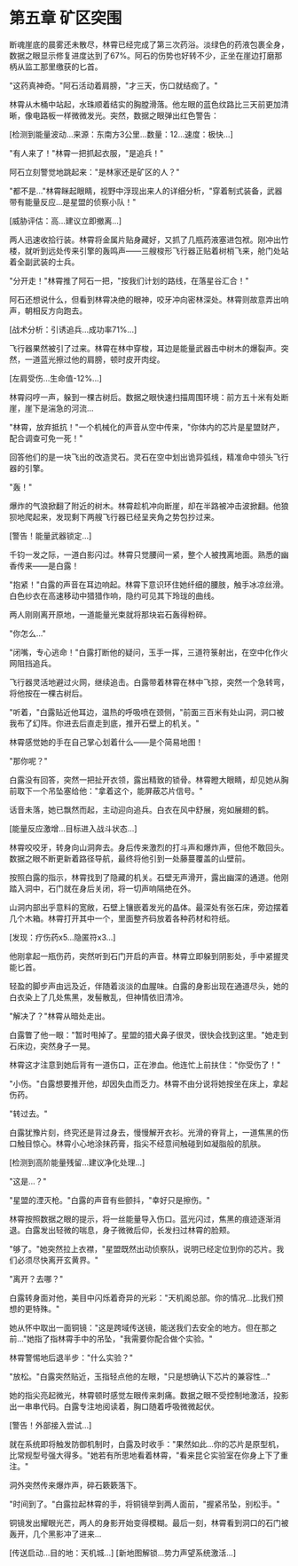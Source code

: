 # 第五章 矿区突围

断魂崖底的晨雾还未散尽，林霄已经完成了第三次药浴。淡绿色的药液包裹全身，数据之眼显示修复进度达到了67%。阿石的伤势也好转不少，正坐在崖边打磨那柄从监工那里缴获的匕首。

"这药真神奇。"阿石活动着肩膀，"才三天，伤口就结痂了。"

林霄从木桶中站起，水珠顺着结实的胸膛滑落。他左眼的蓝色纹路比三天前更加清晰，像电路板一样微微发光。突然，数据之眼弹出红色警告：

[检测到能量波动...来源：东南方3公里...数量：12...速度：极快...]

"有人来了！"林霄一把抓起衣服，"是追兵！"

阿石立刻警觉地跳起来："是林家还是矿区的人？"

"都不是..."林霄眯起眼睛，视野中浮现出来人的详细分析，"穿着制式装备，武器带有能量反应...是星盟的侦察小队！"

[威胁评估：高...建议立即撤离...]

两人迅速收拾行装。林霄将金属片贴身藏好，又抓了几瓶药液塞进包袱。刚冲出竹楼，就听到远处传来引擎的轰鸣声——三艘梭形飞行器正贴着树梢飞来，舱门处站着全副武装的士兵。

"分开走！"林霄推了阿石一把，"按我们计划的路线，在落星谷汇合！"

阿石还想说什么，但看到林霄决绝的眼神，咬牙冲向密林深处。林霄则故意弄出响声，朝相反方向跑去。

[战术分析：引诱追兵...成功率71%...]

飞行器果然被引了过来。林霄在林中穿梭，耳边是能量武器击中树木的爆裂声。突然，一道蓝光擦过他的肩膀，顿时皮开肉绽。

[左肩受伤...生命值-12%...]

林霄闷哼一声，躲到一棵古树后。数据之眼快速扫描周围环境：前方五十米有处断崖，崖下是湍急的河流...

"林霄，放弃抵抗！"一个机械化的声音从空中传来，"你体内的芯片是星盟财产，配合调查可免一死！"

回答他们的是一块飞出的改造灵石。灵石在空中划出诡异弧线，精准命中领头飞行器的引擎。

"轰！"

爆炸的气浪掀翻了附近的树木。林霄趁机冲向断崖，却在半路被冲击波掀翻。他狼狈地爬起来，发现剩下两艘飞行器已经呈夹角之势包抄过来。

[警告！能量武器锁定...]

千钧一发之际，一道白影闪过。林霄只觉腰间一紧，整个人被拽离地面。熟悉的幽香传来——是白露！

"抱紧！"白露的声音在耳边响起。林霄下意识环住她纤细的腰肢，触手冰凉丝滑。白色纱衣在高速移动中猎猎作响，隐约可见其下玲珑的曲线。

两人刚刚离开原地，一道能量光束就将那块岩石轰得粉碎。

"你怎么..."

"闭嘴，专心逃命！"白露打断他的疑问，玉手一挥，三道符箓射出，在空中化作火网阻挡追兵。

飞行器灵活地避过火网，继续追击。白露带着林霄在林中飞掠，突然一个急转弯，将他按在一棵古树后。

"听着，"白露贴近他耳边，温热的呼吸喷在颈侧，"前面三百米有处山洞，洞口被我布了幻阵。你进去后直走到底，推开石壁上的机关。"

林霄感觉她的手在自己掌心划着什么——是个简易地图！

"那你呢？"

白露没有回答，突然一把扯开衣领，露出精致的锁骨。林霄瞪大眼睛，却见她从胸前取下一个吊坠塞给他："拿着这个，能屏蔽芯片信号。"

话音未落，她已飘然而起，主动迎向追兵。白衣在风中舒展，宛如展翅的鹤。

[能量反应激增...目标进入战斗状态...]

林霄咬咬牙，转身向山洞奔去。身后传来激烈的打斗声和爆炸声，但他不敢回头。数据之眼不断更新着路径导航，最终将他引到一处藤蔓覆盖的山壁前。

按照白露的指示，林霄找到了隐藏的机关。石壁无声滑开，露出幽深的通道。他刚踏入洞中，石门就在身后关闭，将一切声响隔绝在外。

山洞内部出乎意料的宽敞，石壁上镶嵌着发光的晶体。最深处有张石床，旁边摆着几个木箱。林霄打开其中一个，里面整齐码放着各种药材和符纸。

[发现：疗伤药x5...隐匿符x3...]

他刚拿起一瓶伤药，突然听到石门开启的声音。林霄立即躲到阴影处，手中紧握灵能匕首。

轻盈的脚步声由远及近，伴随着淡淡的血腥味。白露的身影出现在通道尽头，她的白衣染上了几处焦黑，发髻散乱，但神情依旧清冷。

"解决了？"林霄从暗处走出。

白露瞥了他一眼："暂时甩掉了。星盟的猎犬鼻子很灵，很快会找到这里。"她走到石床边，突然身子一晃。

林霄这才注意到她后背有一道伤口，正在渗血。他连忙上前扶住："你受伤了！"

"小伤。"白露想要推开他，却因失血而乏力。林霄不由分说将她按坐在床上，拿起伤药。

"转过去。"

白露犹豫片刻，终究还是背过身去，慢慢解开衣衫。光滑的脊背上，一道焦黑的伤口触目惊心。林霄小心地涂抹药膏，指尖不经意间触碰到如凝脂般的肌肤。

[检测到高阶能量残留...建议净化处理...]

"这是...？"

"星盟的湮灭枪。"白露的声音有些颤抖，"幸好只是擦伤。"

林霄按照数据之眼的提示，将一丝能量导入伤口。蓝光闪过，焦黑的痕迹逐渐消退。白露发出轻微的喘息，身子微微后仰，长发扫过林霄的脸颊。

"够了。"她突然拉上衣襟，"星盟既然出动侦察队，说明已经定位到你的芯片。我们必须尽快离开玄黄界。"

"离开？去哪？"

白露转身面对他，美目中闪烁着奇异的光彩："天机阁总部。你的情况...比我们预想的更特殊。"

她从怀中取出一面铜镜："这是跨域传送镜，能送我们去安全的地方。但在那之前..."她指了指林霄手中的吊坠，"我需要你配合做个实验。"

林霄警惕地后退半步："什么实验？"

"放松。"白露突然贴近，玉指轻点他的左眼，"只是想确认下芯片的兼容性..."

她的指尖亮起微光，林霄顿时感觉左眼传来刺痛。数据之眼不受控制地激活，投影出一串串代码。白露专注地阅读着，胸口随着呼吸微微起伏。

[警告！外部接入尝试...]

就在系统即将触发防御机制时，白露及时收手："果然如此...你的芯片是原型机，比常规型号强大得多。"她若有所思地看着林霄，"看来昆仑实验室在你身上下了重注。"

洞外突然传来爆炸声，碎石簌簌落下。

"时间到了。"白露拉起林霄的手，将铜镜举到两人面前，"握紧吊坠，别松手。"

铜镜发出耀眼光芒，两人的身影开始变得模糊。最后一刻，林霄看到洞口的石门被轰开，几个黑影冲了进来...

[传送启动...目的地：天机城...]
[新地图解锁...势力声望系统激活...]